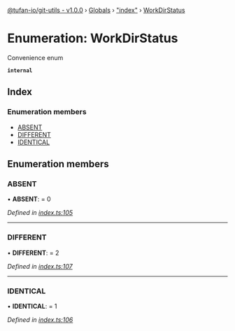 [@tufan-io/git-utils - v1.0.0](../README.md) › [Globals](../globals.md) › ["index"](../modules/_index_.md) › [WorkDirStatus](_index_.workdirstatus.md)

# Enumeration: WorkDirStatus

Convenience enum

**`internal`** 

## Index

### Enumeration members

* [ABSENT](_index_.workdirstatus.md#absent)
* [DIFFERENT](_index_.workdirstatus.md#different)
* [IDENTICAL](_index_.workdirstatus.md#identical)

## Enumeration members

###  ABSENT

• **ABSENT**: = 0

*Defined in [index.ts:105](https://github.com/tufan-io/git-utils/blob/5fb5f55/src/index.ts#L105)*

___

###  DIFFERENT

• **DIFFERENT**: = 2

*Defined in [index.ts:107](https://github.com/tufan-io/git-utils/blob/5fb5f55/src/index.ts#L107)*

___

###  IDENTICAL

• **IDENTICAL**: = 1

*Defined in [index.ts:106](https://github.com/tufan-io/git-utils/blob/5fb5f55/src/index.ts#L106)*
